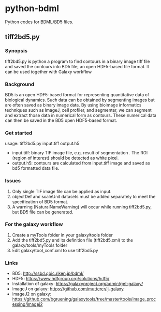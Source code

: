 # python-bdml
Python codes for BDML/BD5 files.

## tiff2bd5.py
### Synopsis
tiff2bd5.py is python a program to find contours in a binary image tiff file and saved the contours into BD5 file, an open HDF5-based file format. It can be used together with Galaxy workflow

### Background
BD5 is an open HDF5-based format for representing quantitative data of biological dynamics. Such data can be obtained by segmenting images but are often saved as binary image data. By using bioimage informatics techniques such as ImageJ, cell profiler, and segmenter, we can segment and extract those data in numerical form as contours. These numerical data can then be saved in the BD5 open HDF5-based format.

### Get started
usage: tiff2bd5.py input.tiff output.h5
- input.tiff: binary TIF image file, e.g. result of segmentation . The ROI (region of interest) should be detected as white pixel.
- output.h5: contours are calculated from input.tiff image and saved as bd5 formatted data file. 

### Issues
1. Only single TIF image file can be applied as input.
2. objectDef and scaleUnit datasets must be added separately to meet the specification of BD5 format.
3. A warning (NaturalNameWarning) will occur while running tiff2bd5.py, but BD5 file can be generated.

### For the galaxy workflow
1. Create a myTools folder in your galaxy/tools folder
2. Add the tiff2bd5.py and its definition file (tiff2bd5.xml) to the galaxy/tools/myTools folder
3. Edit galaxy/tool_conf.xml to use tiff2bd5.py

### Links
-	BD5: http://ssbd.qbic.riken.jp/bdml/
-	HDF5: https://www.hdfgroup.org/solutions/hdf5/
-	Installation of galaxy: https://galaxyproject.org/admin/get-galaxy/
-	ImageJ on galaxy: https://github.com/mutterer/ij-galaxy
-	ImageJ2 on galaxy: https://github.com/bgruening/galaxytools/tree/master/tools/image_processing/imagej2
